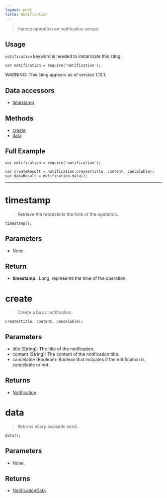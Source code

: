 ```yaml
---
layout: post
title: Notification
---
```


> Handle operation on notification sensor.

Usage
-----

`notification` keyword is needed to instanciate this sting.

    var notification = require('notification');

<div class="alert alert-warning" role="warning">WARNING: This sting appears as of version 1.10.1.</div>

Data accessors
--------------

- [timestamp](#timestamp)

Methods
-------

- [create](#create)
- [data](#data)

Full Example
------------

    var notification = require('notification');

    var createResult = notification.create(title, content, cancelable);
    var dataResult = notification.data();




---


timestamp
=========

> Retrieve the represents the time of the operation..

    timestamp();

Parameters
----------

- None.

Return
------

- __timestamp__ : Long, represents the time of the operation.




create
======

> Create a basic notification.

    create(title, content, cancelable);

Parameters
----------

- title (String): The title of the notification.
- content (String): The content of the notification title.
- cancelable (Boolean): Boolean that indicates if the notification is cancelable or not.
 
Returns
-------
- [Notification](/jsdoc/1.10.0/sdk/Notification.html)

data
====

> Returns every available seed.

    data();

Parameters
----------

- None.
 
Returns
-------
 - [NotificationData](notificationData.html)
 
